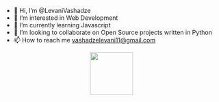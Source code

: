 - 👋 Hi, I’m @LevaniVashadze
- 👀 I’m interested in Web Development
- 🌱 I’m currently learning Javascript
- 💞️ I’m looking to collaborate on Open Source projects written in Python
- 📫 How to reach me vashadzelevani11@gmail.com

<div id="header" align="center">
   <img src="https://imgur.com/GYM8WRk" width="100"/>
</div>

<!---
LevaniVashadze/LevaniVashadze is a ✨ special ✨ repository because its `README.md` (this file) appears on your GitHub profile.
You can click the Preview link to take a look at your changes.
--->
